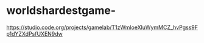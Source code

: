 # worldshardestgame-


https://studio.code.org/projects/gamelab/T1zWmloeXluWymMCZ_hvPgss9Fp1dYZXdPsfUXEN9dw
